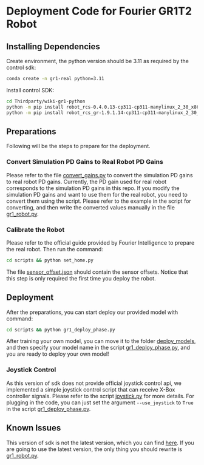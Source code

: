 # Deployment Code for Fourier GR1T2 Robot

## Installing Dependencies
Create environment, the python version should be 3.11 as required by the control sdk:
``` bash
conda create -n gr1-real python=3.11 
```

Install control SDK:
   ```bash
   cd Thirdparty/wiki-gr1-python
   python -m pip install robot_rcs-0.4.0.13-cp311-cp311-manylinux_2_30_x86_64.whl
   python -m pip install robot_rcs_gr-1.9.1.14-cp311-cp311-manylinux_2_30_x86_64.whl
   ```

## Preparations
Following will be the steps to prepare for the deployment.

### Convert Simulation PD Gains to Real Robot PD Gains
Please refer to the file [convert_gains.py](./scripts/convert_gains.py) to convert the simulation PD gains to real robot PD gains. Currently, the PD gain used for real robot corresponds to the simulation PD gains in this repo. If you modify the simulation PD gains and want to use them for the real robot, you need to convert them using the script. Please refer to the example in the script for converting, and then write the converted values manually in the file [gr1_robot.py](./scripts/gr1_robot.py).

### Calibrate the Robot
Please refer to the official guide provided by Fourier Intelligence to prepare the real robot. Then run the command:
```bash
cd scripts && python set_home.py
```
The file [sensor_offset.json](./scripts/sensor_offset.json) should contain the sensor offsets. Notice that this step is only required the first time you deploy the robot.


## Deployment
After the preparations, you can start deploy our provided model with command:
```bash
cd scripts && python gr1_deploy_phase.py
```
After training your own model, you can move it to the folder [deploy_models](./deploy_models/), and then specify your model name in the script [gr1_deploy_phase.py](./scripts/gr1_deploy_phase.py), and you are ready to deploy your own model!

### Joystick Control
As this version of sdk does not provide official joystick control api, we implemented a simple joystick control script that can receive X-Box controller signals. Please refer to the script [joystick.py](./utils/joystick.py) for more details. For plugging in the code, you can just set the argument `--use_joystick` to `True` in the script [gr1_deploy_phase.py](./scripts/gr1_deploy_phase.py).


## Known Issues
This version of sdk is not the latest version, which you can find [here](https://pypi.org/project/fourier-grx/). If you are going to use the latest version, the only thing you should rewrite is [gr1_robot.py](./scripts/gr1_robot.py).